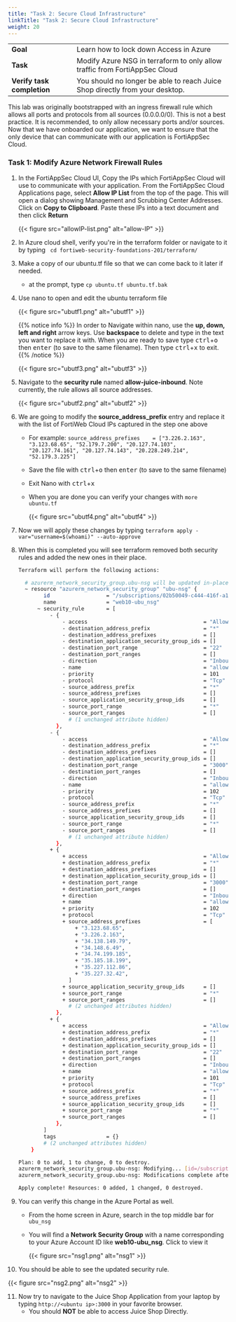 ```yaml
---
title: "Task 2: Secure Cloud Infrastructure"
linkTitle: "Task 2: Secure Cloud Infrastructure"
weight: 20
---
```


|                            |    |  
|----------------------------| ----
| **Goal**                   | Learn how to lock down Access in Azure
| **Task**                   | Modify Azure NSG in terraform to only allow traffic from FortiAppSec Cloud
| **Verify task completion** | You should no longer be able to reach Juice Shop directly from your desktop.

This lab was originally bootstrapped with an ingress firewall rule which allows all ports and protocols from all sources (0.0.0.0/0).  This is not a best practice.  It is recommended, to only allow necessary ports and/or sources.  Now that we have onboarded our application, we want to ensure that the only device that can communicate with our application is FortiAppSec Cloud.

### Task 1: Modify Azure Network Firewall Rules

1. In the FortiAppSec Cloud UI, Copy the IPs which FortiAppSec Cloud will use to communicate with your application. From the FortiAppSec Cloud Applications page, select **Allow IP List** from the top of the page.  This will open a dialog showing Management and Scrubbing Center Addresses.  Click on **Copy to Clipboard**.  Paste these IPs into a text document and then click **Return**

  
   {{< figure src="allowIP-list.png" alt="allow-IP" >}}

2. In Azure cloud shell, verify you're in the terraform folder or navigate to it by typing ``` cd fortiweb-security-foundations-201/terraform/```

3. Make a copy of our ubuntu.tf file so that we can come back to it later if needed.
    - at the prompt, type ```cp ubuntu.tf ubuntu.tf.bak```

4. Use nano to open and edit the ubuntu terraform file

   {{< figure src="ubutf1.png" alt="ubutf1" >}}
   
   
   {{% notice info %}}
   In order to Navigate within nano, use the **up, down, left and right** arrow keys.  Use **backspace** to delete and type in the text you want to replace it with.  When you are ready to save type <kbd>ctrl</kbd>+<kbd>o</kbd> then  <kbd>enter</kbd> (to save to the same filename). Then type <kbd>ctrl</kbd>+<kbd>x</kbd> to exit.
   {{% /notice %}}

   {{< figure src="ubutf3.png" alt="ubutf3" >}}

5. Navigate to the **security rule** named **allow-juice-inbound**.  Note currently, the rule allows all source addresses.

   {{< figure src="ubutf2.png" alt="ubutf2" >}}

6. We are going to modify the **source_address_prefix** entry and replace it with the list of FortiWeb Cloud IPs captured in the step one above
   - For example: ```source_address_prefixes    = ["3.226.2.163", "3.123.68.65", "52.179.7.200", "20.127.74.103", "20.127.74.161", "20.127.74.143", "20.228.249.214", "52.179.3.225"]```
   - Save the file with <kbd>ctrl</kbd>+<kbd>o</kbd> then  <kbd>enter</kbd> (to save to the same filename)
   - Exit Nano with <kbd>ctrl</kbd>+<kbd>x</kbd> 
   - When you are done you can verify your changes with ```more ubuntu.tf```


      {{< figure src="ubutf4.png" alt="ubutf4" >}}

7. Now we will apply these changes by typing ```terraform apply -var="username=$(whoami)" --auto-approve```

8. When this is completed you will see terraform removed both security rules and added the new ones in their place.

   ```sh
   Terraform will perform the following actions:
   
     # azurerm_network_security_group.ubu-nsg will be updated in-place
     ~ resource "azurerm_network_security_group" "ubu-nsg" {
           id                  = "/subscriptions/02b50049-c444-416f-a126-3e4c815501ac/resourceGroups/web10-http101-workshop/providers/Microsoft.Network/networkSecurityGroups/web10-ubu_nsg"
           name                = "web10-ubu_nsg"
         ~ security_rule       = [
             - {
                 - access                                     = "Allow"
                 - destination_address_prefix                 = "*"
                 - destination_address_prefixes               = []
                 - destination_application_security_group_ids = []
                 - destination_port_range                     = "22"
                 - destination_port_ranges                    = []
                 - direction                                  = "Inbound"
                 - name                                       = "allow-ssh-inbound"
                 - priority                                   = 101
                 - protocol                                   = "Tcp"
                 - source_address_prefix                      = "*"
                 - source_address_prefixes                    = []
                 - source_application_security_group_ids      = []
                 - source_port_range                          = "*"
                 - source_port_ranges                         = []
                   # (1 unchanged attribute hidden)
               },
             - {
                 - access                                     = "Allow"
                 - destination_address_prefix                 = "*"
                 - destination_address_prefixes               = []
                 - destination_application_security_group_ids = []
                 - destination_port_range                     = "3000"
                 - destination_port_ranges                    = []
                 - direction                                  = "Inbound"
                 - name                                       = "allow-juice-inbound"
                 - priority                                   = 102
                 - protocol                                   = "Tcp"
                 - source_address_prefix                      = "*"
                 - source_address_prefixes                    = []
                 - source_application_security_group_ids      = []
                 - source_port_range                          = "*"
                 - source_port_ranges                         = []
                   # (1 unchanged attribute hidden)
               },
             + {
                 + access                                     = "Allow"
                 + destination_address_prefix                 = "*"
                 + destination_address_prefixes               = []
                 + destination_application_security_group_ids = []
                 + destination_port_range                     = "3000"
                 + destination_port_ranges                    = []
                 + direction                                  = "Inbound"
                 + name                                       = "allow-juice-inbound"
                 + priority                                   = 102
                 + protocol                                   = "Tcp"
                 + source_address_prefixes                    = [
                     + "3.123.68.65",
                     + "3.226.2.163",
                     + "34.138.149.79",
                     + "34.148.6.49",
                     + "34.74.199.185",
                     + "35.185.18.199",
                     + "35.227.112.86",
                     + "35.227.32.42",
                   ]
                 + source_application_security_group_ids      = []
                 + source_port_range                          = "*"
                 + source_port_ranges                         = []
                   # (2 unchanged attributes hidden)
               },
             + {
                 + access                                     = "Allow"
                 + destination_address_prefix                 = "*"
                 + destination_address_prefixes               = []
                 + destination_application_security_group_ids = []
                 + destination_port_range                     = "22"
                 + destination_port_ranges                    = []
                 + direction                                  = "Inbound"
                 + name                                       = "allow-ssh-inbound"
                 + priority                                   = 101
                 + protocol                                   = "Tcp"
                 + source_address_prefix                      = "*"
                 + source_address_prefixes                    = []
                 + source_application_security_group_ids      = []
                 + source_port_range                          = "*"
                 + source_port_ranges                         = []
               },
           ]
           tags                = {}
           # (2 unchanged attributes hidden)
       }
   
   Plan: 0 to add, 1 to change, 0 to destroy.
   azurerm_network_security_group.ubu-nsg: Modifying... [id=/subscriptions/02b50049-c444-416f-a126-3e4c815501ac/resourceGroups/web10-http101-workshop/providers/Microsoft.Network/networkSecurityGroups/web10-ubu_nsg]
   azurerm_network_security_group.ubu-nsg: Modifications complete after 2s [id=/subscriptions/02b50049-c444-416f-a126-3e4c815501ac/resourceGroups/web10-http101-workshop/providers/Microsoft.Network/networkSecurityGroups/web10-ubu_nsg]
   
   Apply complete! Resources: 0 added, 1 changed, 0 destroyed.
   ```

9. You can verify this change in the Azure Portal as well.  
   - From the home screen in Azure, search in the top middle bar for  ```ubu_nsg```
   - You will find a **Network Security Group** with a name corresponding to your Azure Account ID like **web10-ubu_nsg**.  Click to view it
   
     {{< figure src="nsg1.png" alt="nsg1" >}}

10. You should be able to see the updated security rule.

   {{< figure src="nsg2.png" alt="nsg2" >}}

11. Now try to navigate to the Juice Shop Application from your laptop by typing ```http://<ubuntu ip>:3000``` in your favorite browser.
    - You should **NOT** be able to access Juice Shop Directly.
